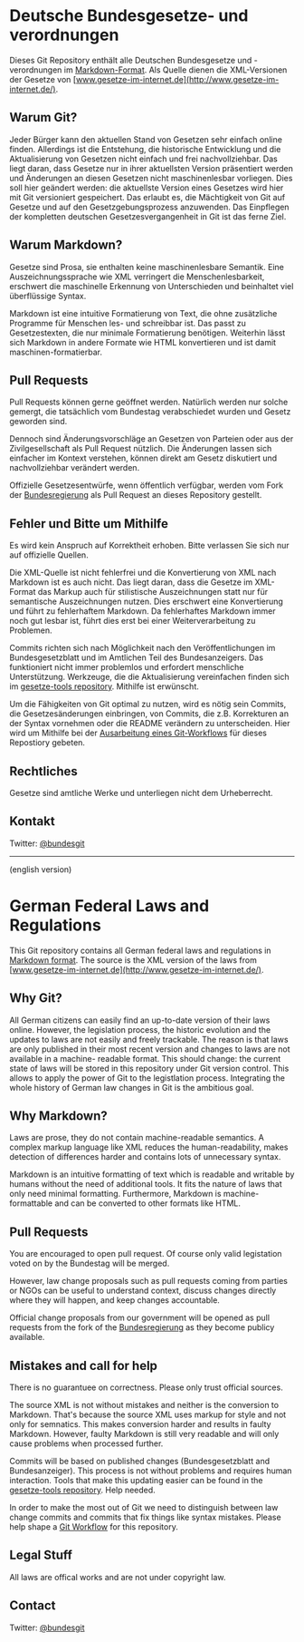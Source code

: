Deutsche Bundesgesetze- und verordnungen
========================================

Dieses Git Repository enthält alle Deutschen Bundesgesetze und -verordnungen
im [Markdown-Format](http://daringfireball.net/projects/markdown/). Als Quelle
dienen die XML-Versionen der Gesetze von
[www.gesetze-im-internet.de](http://www.gesetze-im-internet.de/).


Warum Git?
----------

Jeder Bürger kann den aktuellen Stand von Gesetzen sehr einfach online finden.
Allerdings ist die Entstehung, die historische Entwicklung und die
Aktualisierung von Gesetzen nicht einfach und frei nachvollziehbar. Das liegt
daran, dass Gesetze nur in ihrer aktuellsten Version präsentiert werden und
Änderungen an diesen Gesetzen nicht maschinenlesbar vorliegen. Dies soll hier
geändert werden: die aktuellste Version eines Gesetzes wird hier mit Git
versioniert gespeichert. Das erlaubt es, die Mächtigkeit von Git auf Gesetze
und auf den Gesetzgebungsprozess anzuwenden. Das Einpflegen der kompletten
deutschen Gesetzesvergangenheit in Git ist das ferne Ziel.


Warum Markdown?
---------------

Gesetze sind Prosa, sie enthalten keine maschinenlesbare Semantik. Eine
Auszeichnungssprache wie XML verringert die Menschenlesbarkeit, erschwert die
maschinelle Erkennung von Unterschieden und beinhaltet viel überflüssige
Syntax.

Markdown ist eine intuitive Formatierung von Text, die ohne zusätzliche
Programme für Menschen les- und schreibbar ist. Das passt zu Gesetzestexten,
die nur minimale Formatierung benötigen. Weiterhin lässt sich Markdown in
andere Formate wie HTML konvertieren und ist damit maschinen-formatierbar.


Pull Requests
-------------

Pull Requests können gerne geöffnet werden. Natürlich werden nur solche
gemergt, die tatsächlich vom Bundestag verabschiedet wurden und Gesetz
geworden sind.

Dennoch sind Änderungsvorschläge an Gesetzen von Parteien oder aus der
Zivilgesellschaft als Pull Request nützlich. Die Änderungen lassen sich
einfacher im Kontext verstehen, können direkt am Gesetz diskutiert und
nachvollziehbar verändert werden.

Offizielle Gesetzesentwürfe, wenn öffentlich verfügbar, werden vom Fork der
[Bundesregierung](https://github.com/bundesregierung/) als Pull Request an
dieses Repository gestellt.


Fehler und Bitte um Mithilfe
----------------------------

Es wird kein Anspruch auf Korrektheit erhoben. Bitte verlassen Sie sich nur
auf offizielle Quellen.

Die XML-Quelle ist nicht fehlerfrei und die Konvertierung von XML nach
Markdown ist es auch nicht. Das liegt daran, dass die Gesetze im XML-Format
das Markup auch für stilistische Auszeichnungen statt nur für semantische
Auszeichnungen nutzen. Dies erschwert eine Konvertierung und führt zu
fehlerhaftem Markdown. Da fehlerhaftes Markdown immer noch gut lesbar ist,
führt dies erst bei einer Weiterverarbeitung zu Problemen.

Commits richten sich nach Möglichkeit nach den Veröffentlichungen im
Bundesgesetzblatt und im Amtlichen Teil des Bundesanzeigers. Das funktioniert
nicht immer problemlos und erfordert menschliche Unterstützung.
Werkzeuge, die die Aktualisierung vereinfachen finden sich im
[gesetze-tools repository](https://github.com/bundestag/gesetze-tools).
Mithilfe ist erwünscht.

Um die Fähigkeiten von Git optimal zu nutzen, wird es nötig sein Commits, die
Gesetzesänderungen einbringen, von Commits, die z.B. Korrekturen an der Syntax
vornehmen oder die README verändern zu unterscheiden. Hier wird um Mithilfe
bei der [Ausarbeitung eines Git-Workflows](https://github.com/bundestag/gesetze/wiki/Git-Workflow)
für dieses Repostiory gebeten.


Rechtliches
-----------

Gesetze sind amtliche Werke und unterliegen nicht dem Urheberrecht.


Kontakt
-------

Twitter: [@bundesgit](https://twitter.com/bundesgit)


--------
(english version)

German Federal Laws and Regulations
===================================

This Git repository contains all German federal laws and regulations in
[Markdown format](http://daringfireball.net/projects/markdown/). The source
is the XML version of the laws from
[www.gesetze-im-internet.de](http://www.gesetze-im-internet.de/).


Why Git?
----------

All German citizens can easily find an up-to-date version of their laws online.
However, the legislation process, the historic evolution and the updates to laws
are not easily and freely trackable. The reason is that laws are only published
in their most recent version and changes to laws are not available in a machine-
readable format.
This should change: the current state of laws will be stored in this repository
under Git version control. This allows to apply the power of Git to the
legistlation process. Integrating the whole history of German law changes in Git
is the ambitious goal.


Why Markdown?
-------------

Laws are prose, they do not contain machine-readable semantics.
A complex markup language like XML reduces the human-readability,
makes detection of differences harder and contains lots of
unnecessary syntax.

Markdown is an intuitive formatting of text which is readable and
writable by humans without the need of additional tools. It fits
the nature of laws that only need minimal formatting. Furthermore,
Markdown is machine-formattable and can be converted to other formats
like HTML.


Pull Requests
-------------

You are encouraged to open pull request. Of course only valid legistation
voted on by the Bundestag will be merged.

However, law change proposals such as pull requests coming from parties or
NGOs can be useful to understand context, discuss changes directly where
they will happen, and keep changes accountable.

Official change proposals from our government will be opened as pull
requests from the fork of the [Bundesregierung](https://github.com/bundesregierung/)
as they become publicy available.


Mistakes and call for help
--------------------------

There is no guarantuee on correctness. Please only trust official sources.

The source XML is not without mistakes and neither is the conversion to
Markdown. That's because the source XML uses markup for style and not only
for semnatics. This makes conversion harder and results in faulty
Markdown. However, faulty Markdown is still very readable and will only
cause problems when processed further.

Commits will be based on published changes (Bundesgesetzblatt and Bundesanzeiger).
This process is not without problems and requires human interaction.
Tools that make this updating easier can be found in the
[gesetze-tools repository](https://github.com/bundestag/gesetze-tools).
Help needed.

In order to make the most out of Git we need to distinguish between law change
commits and commits that fix things like syntax mistakes.
Please help shape a [Git Workflow](https://github.com/bundestag/gesetze/wiki/Git-Workflow)
for this repository.


Legal Stuff
-----------

All laws are offical works and are not under copyright law.


Contact
-------

Twitter: [@bundesgit](https://twitter.com/bundesgit)

